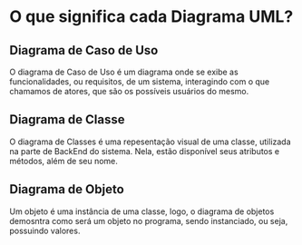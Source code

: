 <h1>O que significa cada Diagrama UML?</h1>

<h2>Diagrama de Caso de Uso</h2>

O diagrama de Caso de Uso é um diagrama onde se exibe as funcionalidades, ou requisitos, 
de um sistema, interagindo com o que chamamos de atores, que são os possíveis usuários do mesmo.

<h2>Diagrama de Classe</h2>

O diagrama de Classes é uma repesentação visual de uma classe, utilizada na parte de BackEnd do sistema.
Nela, estão disponível seus atributos e métodos, além de seu nome.

<h2>Diagrama de Objeto</h2>

Um objeto é uma instância de uma classe, logo, o diagrama de objetos demosntra como será um objeto no
programa, sendo instanciado, ou seja, possuindo valores.
